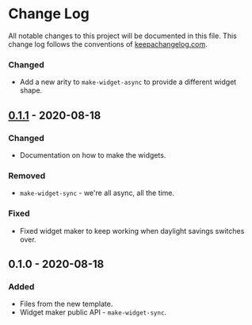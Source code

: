 # Change Log
All notable changes to this project will be documented in this file. This change log follows the conventions of [keepachangelog.com](http://keepachangelog.com/).

### Changed
- Add a new arity to `make-widget-async` to provide a different widget shape.

## [0.1.1] - 2020-08-18
### Changed
- Documentation on how to make the widgets.

### Removed
- `make-widget-sync` - we're all async, all the time.

### Fixed
- Fixed widget maker to keep working when daylight savings switches over.

## 0.1.0 - 2020-08-18
### Added
- Files from the new template.
- Widget maker public API - `make-widget-sync`.

[Unreleased]: https://github.com/your-name/doorpe.backend.server.core/compare/0.1.1...HEAD
[0.1.1]: https://github.com/your-name/doorpe.backend.server.core/compare/0.1.0...0.1.1
